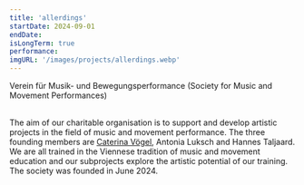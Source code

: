 ```yaml
---
title: 'allerdings'
startDate: 2024-09-01
endDate: 
isLongTerm: true
performance: 
imgURL: '/images/projects/allerdings.webp'
---
```

Verein für Musik- und Bewegungsperformance (Society for Music and Movement Performances)<br><br>

The aim of our charitable organisation is to support and develop artistic projects in the field of music
and movement performance. The three founding members are [Caterina Vögel](https://caterinavoegel.framer.website/), Antonia Luksch and
Hannes Taljaard. We are all trained in the Viennese tradition of music and movement education and
our subprojects explore the artistic potential of our training. The society was founded in June 2024.